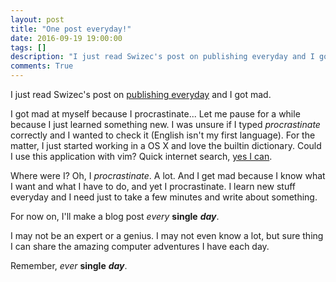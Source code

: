 ```yaml
---
layout: post
title: "One post everyday!"
date: 2016-09-19 19:00:00
tags: []
description: "I just read Swizec's post on publishing everyday and I got mad."
comments: True
---
```


I just read Swizec's post on [publishing everyday](https://swizec.com/blog/publish-every-day/swizec/7016) and I got mad.

I got mad at myself because I procrastinate... Let me pause for a while because I just learned something new. I was unsure if I typed *procrastinate* correctly and I wanted to check it (English isn't my first language). For the matter, I just started working in a OS X and love the builtin dictionary. Could I use this application with vim? Quick internet search, [yes I can](http://tammersaleh.com/posts/using-dictionary-app-with-vim/).

Where were I? Oh, I *procrastinate*. A lot. And I get mad because I know what I want and what I have to do, and yet I procrastinate. I learn new stuff everyday and I need just to take a few minutes and write about something.

For now on, I'll make a blog post *every* **single** **_day_**.

I may not be an expert or a genius. I may not even know a lot, but sure thing I can share the amazing computer adventures I have each day.

Remember, *ever* **single** **_day_**.

